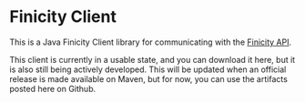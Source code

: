 # Finicity Client

This is a Java Finicity Client library for communicating with the [Finicity API](https://developer.finicity.com/admin/docs).

This client is currently in a usable state, and you can download it here, but it is also still being actively
developed. This will be updated when an official release is made available on Maven, but for now, you can use the
artifacts posted here on Github.